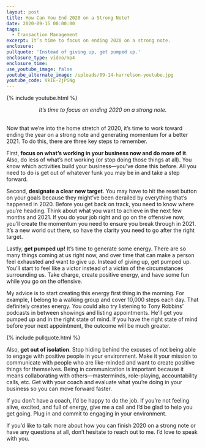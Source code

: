 ```yaml
---
layout: post
title: How Can You End 2020 on a Strong Note?
date: 2020-09-15 00:00:00
tags:
  - Transaction Management
excerpt: It’s time to focus on ending 2020 on a strong note.
enclosure:
pullquote: 'Instead of giving up, get pumped up.'
enclosure_type: video/mp4
enclosure_time:
use_youtube_image: false
youtube_alternate_image: /uploads/09-14-harrelson-youtube.jpg
youtube_code: VkIE-2jPSNg
---
```


{% include youtube.html %}

<center><em>It&rsquo;s time to focus on ending 2020 on a strong note.</em></center>

<br>Now that we’re into the home stretch of 2020, it’s time to work toward ending the year on a strong note and generating momentum for a better 2021. To do this, there are three key steps to remember.

First, **focus on what’s working in your business now and do more of it**. Also, do less of what’s not working (or stop doing those things at all). You know which activities build your business—you’ve done this before. All you need to do is get out of whatever funk you may be in and take a step forward.

Second, **designate a clear new target**. You may have to hit the reset button on your goals because they might’ve been derailed by everything that’s happened in 2020. Before you get back on track, you need to know where you’re heading. Think about what you want to achieve in the next few months and 2021. If you do your job right and go on the offensive now, you’ll create the momentum you need to ensure you break through in 2021. It’s a new world out there, so have the clarity you need to go after the right target.

Lastly, **get pumped up\!** It’s time to generate some energy. There are so many things coming at us right now, and over time that can make a person feel exhausted and want to give up. Instead of giving up, get pumped up. You’ll start to feel like a victor instead of a victim of the circumstances surrounding us. Take charge, create positive energy, and have some fun while you go on the offensive.

My advice is to start creating this energy first thing in the morning. For example, I belong to a walking group and cover 10,000 steps each day. That definitely creates energy. You could also try listening to Tony Robbins’ podcasts in between showings and listing appointments. He’ll get you pumped up and in the right state of mind. If you have the right state of mind before your next appointment, the outcome will be much greater.

{% include pullquote.html %}

Also, **get out of isolation**. Stop hiding behind the excuses of not being able to engage with positive people in your environment. Make it your mission to communicate with people who are like-minded and want to create positive things for themselves. Being in communication is important because it means collaborating with others—masterminds, role-playing, accountability calls, etc. Get with your coach and evaluate what you’re doing in your business so you can move forward faster.

If you don’t have a coach, I’d be happy to do the job. If you’re not feeling alive, excited, and full of energy, give me a call and I’d be glad to help you get going. Plug in and commit to engaging in your environment.

If you’d like to talk more about how you can finish 2020 on a strong note or have any questions at all, don’t hesitate to reach out to me. I’d love to speak with you.